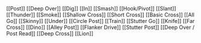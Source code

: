 [[Post]]
[[Deep Over]]
[[Dig]]
[[In]]
[[Smash]]
[[Hook/Pivot]]
[[Slant]]
[[Thunder]]
[[Smoke]]
[[Shallow Cross]]
[[Short Cross]]
[[Basic Cross]]
[[All Go]]
[[Skinny]]
[[Under]]
[[Circle Post]]
[[Train]]
[[Stutter Go]]
[[Knife]]
[[Far Cross]]
[[Dino]]
[[Alley Post]]
[[Flanker Drive]]
[[Stutter Post]]
[[Deep Over / Post Read]]
[[Deep Cross]]
[[Lion]]